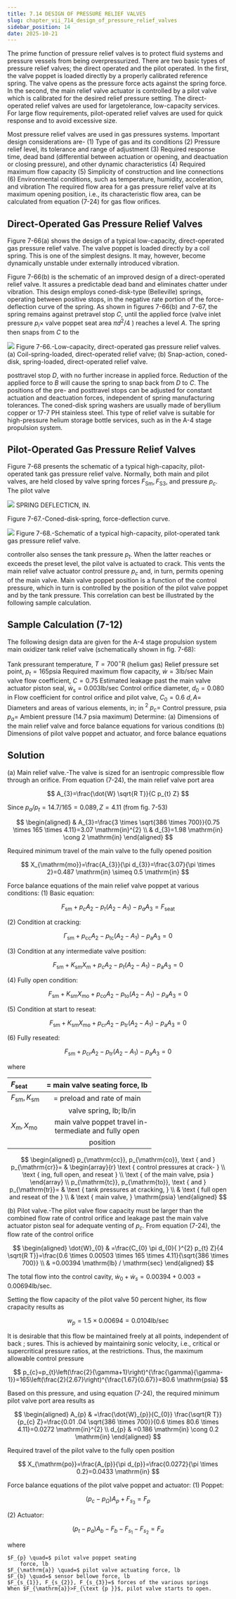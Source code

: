 ```yaml
---
title: 7.14 DESIGN OF PRESSURE RELIEF VALVES
slug: chapter_vii_714_design_of_pressure_relief_valves
sidebar_position: 14
date: 2025-10-21
---
```


The prime function of pressure relief valves is to protect fluid systems and pressure vessels from being overpressurized. There are two basic types of pressure relief valves; the direct operated and the pilot operated. In the first, the valve poppet is loaded directly by a properly
calibrated reference spring. The valve opens as the pressure force acts against the spring force. In the second, the main relief valve actuator is controlled by a pilot valve which is calibrated for the desired relief pressure setting. The direct-operated relief valves are used for largetolerance, low-capacity services. For large flow requirements, pilot-operated relief valves are used for quick response and to avoid excessive size.

Most pressure relief valves are used in gas pressures systems. Important design considerations are-
(1) Type of gas and its conditions
(2) Pressure relief level, its tolerance and range of adjustment
(3) Required response time, dead band (differential between actuation or opening, and deactuation or closing pressure), and other dynamic characteristics
(4) Required maximum flow capacity
(5) Simplicity of construction and line connections
(6) Environmental conditions, such as temperature, humidity, acceleration, and vibration
The required flow area for a gas pressure relief valve at its maximum opening position, i.e., its characteristic flow area, can be calculated from equation (7-24) for gas flow orifices.

## Direct-Operated Gas Pressure Relief Valves

Figure 7-66(a) shows the design of a typical low-capacity, direct-operated gas pressure relief valve. The valve poppet is loaded directly by a coil spring. This is one of the simplest designs. It may, however, become dynamically unstable under externally introduced vibration.

Figure 7-66(b) is the schematic of an improved design of a direct-operated relief valve. It assures a predictable dead band and eliminates chatter under vibration. This design employs coned-disk-type (Belleville) springs, operating between positive stops, in the negative rate portion of the force-deflection curve of the spring. As shown in figures 7-66(b) and 7-67, the spring remains against pretravel stop $C$, until the applied force (valve inlet pressure $p_{i} \times$ valve poppet seat area $\pi d^{2} / 4$ ) reaches a level $A$. The spring then snaps from $C$ to the

![](/img/DLPRE/image_273.jpg)
Figure 7-66.-Low-capacity, direct-operated gas pressure relief valves. (a) Coil-spring-loaded, direct-operated relief valve; (b) Snap-action, coned-disk, spring-loaded, direct-operated relief valve.

posttravel stop $D$, with no further increase in applied force. Reduction of the applied force to $B$ will cause the spring to snap back from $D$ to $C$. The positions of the pre- and posttravel stops can be adjusted for constant actuation and deactuation forces, independent of spring manufacturing tolerances. The coned-disk spring washers are usually made of beryllium copper or 17-7 PH stainless steel. This type of relief valve is suitable for high-pressure helium storage bottle services, such as in the A-4 stage propulsion system.

## Pilot-Operated Gas Pressure Relief Valves

Figure 7-68 presents the schematic of a typical high-capacity, pilot-operated tank gas pressure relief valve. Normally, both main and pilot valves, are held closed by valve spring forces $F_{\mathrm{Sm}}, F_{\mathrm{S} 3}$, and pressure $p_{c}$. The pilot valve

![](/img/DLPRE/image_274.jpg)
SPRING DEFLECTICN, IN.

Figure 7-67.-Coned-disk-spring, force-deflection curve.

![](/img/DLPRE/image_275.jpg)
Figure 7-68.-Schematic of a typical high-capacity, pilot-operated tank gas pressure relief valve.

controller also senses the tank pressure $p_{t}$. When the latter reaches or exceeds the preset level, the pilot valve is actuated to crack. This vents the main relief valve actuator control pressure $p_{c}$ and, in turn, permits opening of the main valve. Main valve poppet position is a function of the control pressure, which in turn is controlled by the position of the pilot valve poppet
and by the tank pressure. This correlation can best be illustrated by the following sample calculation.

## Sample Calculation (7-12)

The following design data are given for the A-4 stage propulsion system main oxidizer tank relief valve (schematically shown in fig. 7-68):

Tank pressurant temperature, $T=700^{\circ} \mathrm{R}$ (helium gas)
Relief pressure set point, $p_{t}=165 \mathrm{psia}$
Required maximum flow capacity, $\dot{w}=3 \mathrm{lb} / \mathrm{sec}$
Main valve flow coefficient, $C=0.75$
Estimated leakage past the main valve actuator piston seal, $\dot{w}_{\mathrm{s}}=0.003 \mathrm{lb} / \mathrm{sec}$
Control orifice diameter, $d_{0}=0.080$ in
Flow coefficient for control orifice and pilot valve, $C_{0}=0.6$
$d, A=$ Diameters and areas of various elements, in; in ${ }^{2}$
$p_{c}=$ Control pressure, psia
$p_{a}=$ Ambient pressure (14.7 psia maximum)
Determine:
(a) Dimensions of the main relief valve and force balance equations for various conditions
(b) Dimensions of pilot valve poppet and actuator, and force balance equations

## Solution

(a) Main relief valve.-The valve is sized for an isentropic compressible flow through an orifice. From equation (7-24), the main relief valve port area

$$
A_{3}=\frac{\dot{W} \sqrt{R T}}{C p_{t} Z}
$$

Since $p_{a} / p_{t}=14.7 / 165=0.089, Z=4.11$ (from fig. 7-53)

$$
\begin{aligned}
& A_{3}=\frac{3 \times \sqrt{386 \times 700}}{0.75 \times 165 \times 4.11}=3.07 \mathrm{in}^{2} \\
& d_{3}=1.98 \mathrm{in} \cong 2 \mathrm{in}
\end{aligned}
$$

Required minimum travel of the main valve to the fully opened position

$$
X_{\mathrm{mo}}=\frac{A_{3}}{\pi d_{3}}=\frac{3.07}{\pi \times 2}=0.487 \mathrm{in} \simeq 0.5 \mathrm{in}
$$

Force balance equations of the main relief valve poppet at various conditions:
(1) Basic equation:

$$
F_{\mathrm{sm}}+p_{c} A_{2}-p_{t}\left(A_{2}-A_{1}\right)-p_{a} A_{3}=F_{\text {seat }}
$$

(2) Condition at cracking:

$$
\Gamma_{\mathrm{sm}}+p_{\mathrm{cc}} A_{2}-p_{\mathrm{tc}}\left(A_{2}-A_{1}\right)-p_{\mathrm{a}} A_{3}=0
$$

(3) Condition at any intermediate valve position:

$$
F_{\mathrm{sm}}+K_{\mathrm{sm}} X_{m}+p_{c} A_{2}-p_{t}\left(A_{2}-A_{1}\right)-p_{\mathrm{a}} A_{3}=0
$$

(4) Fully open condition:

$$
F_{\mathrm{sm}}+K_{\mathrm{sm}} X_{\mathrm{mo}}+p_{\mathrm{co}} A_{2}-p_{\mathrm{to}}\left(A_{2}-A_{1}\right)-p_{\mathrm{a}} A_{3}=0
$$

(5) Condition at start to reseat:

$$
F_{\mathrm{sm}}+K_{\mathrm{sm}} X_{\mathrm{mo}}+p_{\mathrm{cr}} A_{2}-p_{\mathrm{tr}}\left(A_{2}-A_{1}\right)-p_{\mathrm{a}} A_{3}=0
$$

(6) Fully reseated:

$$
F_{\mathrm{sm}}+p_{\mathrm{cr}} A_{2}-p_{\mathrm{tr}}\left(A_{2}-A_{1}\right)-p_{\mathrm{a}} A_{3}=0
$$

where

| $F_{\text {seat }}$ | $=$ main valve seating force, lb |
| :--- | :---: |
| $F_{\mathrm{sm}}, K_{\mathrm{sm}}$ | $=$ preload and rate of main |
|  | $\quad$ valve spring, $\mathrm{lb} ; \mathrm{lb} / \mathrm{in}$ |
| $X_{m}, X_{\mathrm{mo}}$ | $\quad$main valve poppet travel in- <br> termediate and fully open |
|  | $\quad$ position |

$$
\begin{aligned}
p_{\mathrm{cc}}, p_{\mathrm{co}}, \text { and } p_{\mathrm{cr}}= & \begin{array}{r}
\text { control pressures at crack- } \\
\text { ing, full open, and reseat } \\
\text { of the main valve, psia }
\end{array} \\
p_{\mathrm{tc}}, p_{\mathrm{to}}, \text { and } p_{\mathrm{tr}}= & \text { tank pressures at cracking, } \\
& \text { full open and reseat of the } \\
& \text { main valve, } \mathrm{psia}
\end{aligned}
$$

(b) Pilot valve.-The pilot valve flow capacity must be larger than the combined flow rate of control orifice and leakage past the main valve actuator piston seal for adequate venting of $p_{c}$. From equation (7-24), the flow rate of the control orifice

$$
\begin{aligned}
\dot{W}_{0} & =\frac{C_{0} \pi d_{0}{ }^{2} p_{t} Z}{4 \sqrt{R T}}=\frac{0.6 \times 0.00503 \times 165 \times 4.11}{\sqrt{386 \times 700}} \\
& =0.00394 \mathrm{lb} / \mathrm{sec}
\end{aligned}
$$

The total flow into the control cavity, $\dot{w}_{0}+\dot{w}_{s} =0.00394+0.003=0.00694 \mathrm{lb} / \mathrm{sec}$.

Setting the flow capacity of the pilot valve 50 percent higher, its flow crapacity results as

$$
w_{p}=1.5 \times 0.00694=0.0104 \mathrm{lb} / \mathrm{sec}
$$

It is desirable that this flow be maintained freely at all points, independent of back ; sures. This is achieved by maintainirg sonic velocity, i.e., critical or supercritical pressure ratios, at the restrictions. Thus, the maximum allowable control pressure

$$
p_{c}=p_{t}\left(\frac{2}{\gamma+1}\right)^{\frac{\gamma}{\gamma-1}}=165\left(\frac{2}{2.67}\right)^{\frac{1.67}{0.67}}=80.6 \mathrm{psia}
$$

Based on this pressure, and using equation (7-24), the required minimum pilot valve port area results as

$$
\begin{aligned}
A_{p} & =\frac{\dot{W}_{p}}{C_{0}} \frac{\sqrt{R T}}{p_{c} Z}=\frac{0.01 .04 \sqrt{386 \times 700}}{0.6 \times 80.6 \times 4.11}=0.0272 \mathrm{in}^{2} \\
d_{p} & =0.186 \mathrm{in} \cong 0.2 \mathrm{in}
\end{aligned}
$$

Required travel of the pilot valve to the fully open position

$$
X_{\mathrm{po}}=\frac{A_{p}}{\pi d_{p}}=\frac{0.0272}{\pi \times 0.2}=0.0433 \mathrm{in}
$$

Force balance equations of the pilot valve poppet and actuator:
(1) Poppet:

$$
\left(p_{c}-p_{\Omega}\right) A_{p}+F_{s_{3}}=F_{p}
$$

(2) Actuator:

$$
\left(p_{t}-p_{a}\right) A_{b}-F_{b}-F_{s_{1}}-F_{s_{2}}=F_{a}
$$

where

```
$F_{p} \quad=$ pilot valve poppet seating
    force, lb
$F_{\mathrm{a}} \quad=$ pilot valve actuating force, lb
$F_{b} \quad=$ sensor bellowe force, lb
$F_{s_{1}}, F_{s_{2}}, F_{s_{3}}=$ forces of the various springs
When $F_{\mathrm{a}}>F_{\text {p }}$, pilot valve starts to open.
```